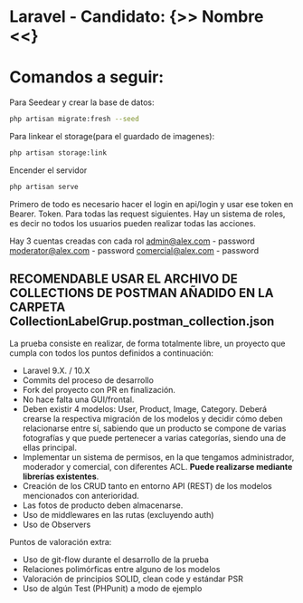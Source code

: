 # Laravel - Candidato: {>> Nombre <<}

# Comandos a seguir:

Para Seedear y crear la base de datos:
```bash
php artisan migrate:fresh --seed
```

Para linkear el storage(para el guardado de imagenes):
```bash
php artisan storage:link
```

Encender el servidor
```bash
php artisan serve
```

Primero de todo es necesario hacer el login en api/login y usar ese token en Bearer. Token. Para todas las request siguientes.
Hay un sistema de roles, es decir no todos los usuarios pueden realizar todas las acciones.

Hay 3 cuentas creadas con cada rol
admin@alex.com - password
moderator@alex.com - password
comercial@alex.com - password

## RECOMENDABLE USAR EL ARCHIVO DE COLLECTIONS DE POSTMAN AÑADIDO EN LA CARPETA CollectionLabelGrup.postman_collection.json

La prueba consiste en realizar, de forma totalmente libre, un proyecto que cumpla con todos los puntos definidos a continuación:

- Laravel 9.X. / 10.X
- Commits del proceso de desarrollo
- Fork del proyecto con PR en finalización.
- No hace falta una GUI/frontal.
- Deben existir 4 modelos: User, Product, Image, Category. Deberá crearse la respectiva migración de los modelos y decidir cómo deben relacionarse entre sí, sabiendo que un producto se compone de varias fotografías y que puede pertenecer a varias categorías, siendo una de ellas principal.
- Implementar un sistema de permisos, en la que tengamos administrador, moderador y comercial, con diferentes ACL. **Puede realizarse mediante librerías existentes**.
- Creación de los CRUD tanto en entorno API (REST) de los modelos mencionados con anterioridad.
- Las fotos de producto deben almacenarse.
- Uso de middlewares en las rutas (excluyendo auth)
- Uso de Observers

Puntos de valoración extra:
- Uso de git-flow durante el desarrollo de la prueba
- Relaciones polimórficas entre alguno de los modelos
- Valoración de principios SOLID, clean code y estándar PSR
- Uso de algún Test (PHPunit) a modo de ejemplo
